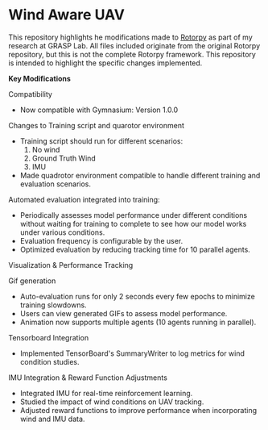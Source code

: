 # Wind Aware UAV 
This repository highlights he modifications made to [Rotorpy](https://github.com/spencerfolk/rotorpy) as part of my research at GRASP Lab. All files included originate from the original Rotorpy repository, but this is not the complete Rotorpy framework. This repository is intended to highlight the specific changes implemented.

**Key Modifications** <br>

Compatibility <br> 
- Now compatible with Gymnasium: Version 1.0.0 

Changes to Training script and quarotor environment <br>
- Training script should run for different scenarios:
  1. No wind
  2. Ground Truth Wind
  3. IMU
- Made quadrotor environment compatible to handle different training and evaluation scenarios.
  
Automated evaluation integrated into training: <br>
- Periodically assesses model performance under different conditions without waiting for training to complete to see how our model works under various conditions.
- Evaluation frequency is configurable by the user.
- Optimized evaluation by reducing tracking time for 10 parallel agents.

Visualization & Performance Tracking <br>

Gif generation <br>
- Auto-evaluation runs for only 2 seconds every few epochs to minimize training slowdowns.
- Users can view generated GIFs to assess model performance.
- Animation now supports multiple agents (10 agents running in parallel).

Tensorboard Integration <br>
- Implemented TensorBoard's SummaryWriter to log metrics for wind condition studies.

IMU Integration & Reward Function Adjustments <br>
- Integrated IMU for real-time reinforcement learning.
- Studied the impact of wind conditions on UAV tracking.
- Adjusted reward functions to improve performance when incorporating wind and IMU data.
